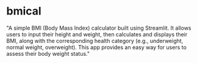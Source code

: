 # bmical
"A simple BMI (Body Mass Index) calculator built using Streamlit. It allows users to input their height and weight, then calculates and displays their BMI, along with the corresponding health category (e.g., underweight, normal weight, overweight). This app provides an easy way for users to assess their body weight status."

